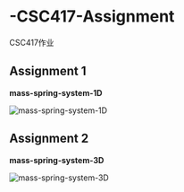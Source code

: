 # -CSC417-Assignment
 CSC417作业

## Assignment 1

**mass-spring-system-1D**

![mass-spring-system-1D](image/mass-spring-system-1D.gif)

## Assignment 2

**mass-spring-system-3D**

![mass-spring-system-3D](image/mass-spring-system-3D.gif)

